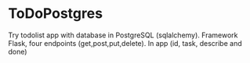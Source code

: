 # ToDoPostgres
 Try todolist app with database in PostgreSQL (sqlalchemy).
 Framework Flask, four endpoints (get,post,put,delete).
 In app (id, task, describe and done)
